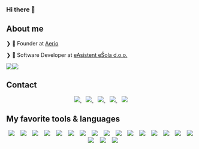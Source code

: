 ### Hi there 👋

## About me

❯ 💼 Founder at [Aerio](https://aerio.tech/)

❯ 💼 Software Developer at [eAsistent eŠola d.o.o.](https://easistent.com/)

<div style="display: flex; flex-direction: row;">
    <img src="https://github-readme-stats.vercel.app/api?username=aikenahac&theme=onedark" />
    <img src="https://github-readme-stats.vercel.app/api/top-langs/?username=aikenahac&hide_progress=true" />
</div>

## Contact

<p align='center'>
    <a href="https://www.linkedin.com/in/aahac/">
        <img src="https://img.shields.io/badge/LinkedIn-0077B5?style=for-the-badge&logo=linkedin&logoColor=white" />
    </a>&nbsp;&nbsp;
    <a href="https://www.instagram.com/ahacaiken/">
        <img src="https://img.shields.io/badge/Instagram-E4405F?style=for-the-badge&logo=instagram&logoColor=white" />
    </a>&nbsp;&nbsp;
    <a href="https://twitter.com/aikenahac">
        <img src="https://img.shields.io/badge/Twitter-1DA1F2?style=for-the-badge&logo=twitter&logoColor=white" />
    </a>&nbsp;&nbsp;
    <a href="https://www.tiktok.com/@ahacaiken">
        <img src="https://img.shields.io/badge/TikTok-000000?style=for-the-badge&logo=tiktok&logoColor=white" />
    </a>&nbsp;&nbsp;
    <a href="https://aikenahac.com/">
        <img src="https://img.shields.io/badge/website-000000?style=for-the-badge&logo=About.me&logoColor=white" />
    </a>
</p>

## My favorite tools & languages

<p align='center'>
    <img src="https://img.shields.io/badge/TypeScript-007ACC?style=for-the-badge&logo=typescript&logoColor=white" />
    &nbsp;&nbsp;
    <img src="https://img.shields.io/badge/Dart-0175C2?style=for-the-badge&logo=dart&logoColor=white" />
    &nbsp;&nbsp;
    <img src="https://img.shields.io/badge/Rust-000000?style=for-the-badge&logo=rust&logoColor=white" />
    &nbsp;&nbsp;
    <img src="https://img.shields.io/badge/Go-00ADD8?style=for-the-badge&logo=go&logoColor=white" />
    &nbsp;&nbsp;
    <img src="https://img.shields.io/badge/PostgreSQL-316192?style=for-the-badge&logo=postgresql&logoColor=white" />
    &nbsp;&nbsp;
    <img src="https://img.shields.io/badge/Prisma-3982CE?style=for-the-badge&logo=Prisma&logoColor=white" />
    &nbsp;&nbsp;
    <img src="https://img.shields.io/badge/Flutter-02569B?style=for-the-badge&logo=flutter&logoColor=white" />
    &nbsp;&nbsp;
    <img src="https://img.shields.io/badge/Node.js-339933?style=for-the-badge&logo=nodedotjs&logoColor=white" />
    &nbsp;&nbsp;
    <img src="https://img.shields.io/badge/Svelte-F73C01?style=for-the-badge&logo=svelte&logoColor=white" />
    &nbsp;&nbsp;
    <img src="https://img.shields.io/badge/React-20232A?style=for-the-badge&logo=react&logoColor=61DAFB" />
    &nbsp;&nbsp;
    <img src="https://img.shields.io/badge/GraphQl-E10098?style=for-the-badge&logo=graphql&logoColor=white" />
    &nbsp;&nbsp;
    <img src="https://img.shields.io/badge/nestjs-E0234E?style=for-the-badge&logo=nestjs&logoColor=white" />
    &nbsp;&nbsp;
    <img src="https://img.shields.io/badge/Figma-F24E1E?style=for-the-badge&logo=figma&logoColor=white" />
    &nbsp;&nbsp;
    <img src="https://img.shields.io/badge/Socket.io-010101?&style=for-the-badge&logo=Socket.io&logoColor=white" />
    &nbsp;&nbsp;
    <img src="https://img.shields.io/badge/Docker-2CA5E0?style=for-the-badge&logo=docker&logoColor=white" />
    &nbsp;&nbsp;
    <img src="https://img.shields.io/badge/strapi-2e7eea?style=for-the-badge&logo=strapi&logoColor=white" />
    &nbsp;&nbsp;
    <img src="https://img.shields.io/badge/Git-F05032?style=for-the-badge&logo=git&logoColor=white" />
    &nbsp;&nbsp;
    <img src="https://img.shields.io/badge/Pnpm-F69220?style=for-the-badge&logo=pnpm&logoColor=white" />
    &nbsp;&nbsp;
    <img src="https://img.shields.io/badge/Visual_Studio_Code-0078D4?style=for-the-badge&logo=visual%20studio%20code&logoColor=white" />
</p>
